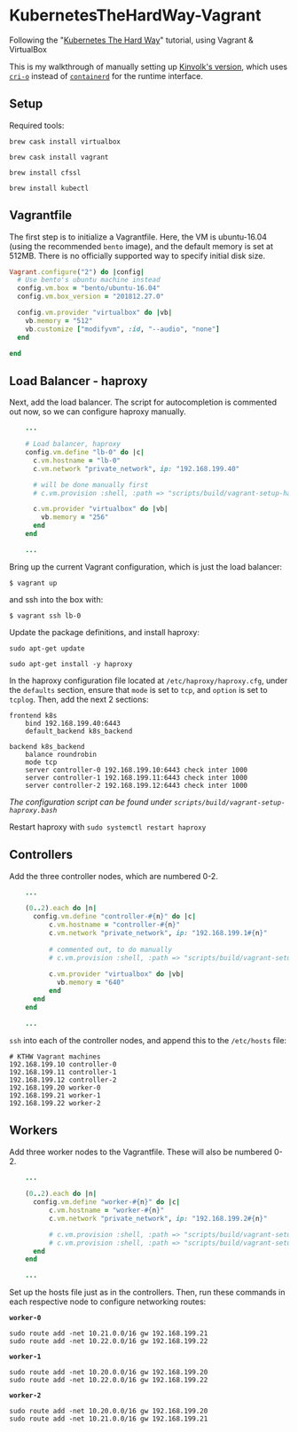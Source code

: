 # KubernetesTheHardWay-Vagrant
Following the "[Kubernetes The Hard Way](https://github.com/kelseyhightower/kubernetes-the-hard-way)" tutorial, using Vagrant &amp; VirtualBox

This is my walkthrough of manually setting up [Kinvolk's version](https://github.com/kinvolk/kubernetes-the-hard-way-vagrant), which uses [`cri-o`](https://cri-o.io) instead of [`containerd`](https://github.com/containerd/containerd) for the runtime interface.

## Setup
Required tools:

`brew cask install virtualbox`

`brew cask install vagrant`

`brew install cfssl`

`brew install kubectl`


## Vagrantfile
The first step is to initialize a Vagrantfile. Here, the VM is ubuntu-16.04 (using the recommended `bento` image), and the default memory is set at 512MB. There is no officially supported way to specify initial disk size.

```ruby
Vagrant.configure("2") do |config|
  # Use bento's ubuntu machine instead
  config.vm.box = "bento/ubuntu-16.04"
  config.vm.box_version = "201812.27.0"

  config.vm.provider "virtualbox" do |vb|
    vb.memory = "512"
    vb.customize ["modifyvm", :id, "--audio", "none"]
  end

end
```

## Load Balancer - haproxy
Next, add the load balancer. The script for autocompletion is commented out now, so we can configure haproxy manually.

```ruby
    ...

    # Load balancer, haproxy
    config.vm.define "lb-0" do |c|
      c.vm.hostname = "lb-0"
      c.vm.network "private_network", ip: "192.168.199.40"

      # will be done manually first
      # c.vm.provision :shell, :path => "scripts/build/vagrant-setup-haproxy.bash"

      c.vm.provider "virtualbox" do |vb|
        vb.memory = "256"
      end
    end

    ...
```

Bring up the current Vagrant configuration, which is just the load balancer:

`$ vagrant up`

and ssh into the box with:

`$ vagrant ssh lb-0`

Update the package definitions, and install haproxy:

`sudo apt-get update`

`sudo apt-get install -y haproxy`


In the haproxy configuration file located at `/etc/haproxy/haproxy.cfg`, under the `defaults` section, ensure that `mode` is set to `tcp`, and `option` is set to `tcplog`. Then, add the next 2 sections:

```
frontend k8s
    bind 192.168.199.40:6443
    default_backend k8s_backend

backend k8s_backend
    balance roundrobin
    mode tcp
    server controller-0 192.168.199.10:6443 check inter 1000
    server controller-1 192.168.199.11:6443 check inter 1000
    server controller-2 192.168.199.12:6443 check inter 1000
```
_The configuration script can be found under `scripts/build/vagrant-setup-haproxy.bash`_

Restart haproxy with `sudo systemctl restart haproxy`

## Controllers
Add the three controller nodes, which are numbered 0-2.

```ruby
    ...

    (0..2).each do |n|
      config.vm.define "controller-#{n}" do |c|
          c.vm.hostname = "controller-#{n}"
          c.vm.network "private_network", ip: "192.168.199.1#{n}"
  
          # commented out, to do manually
          # c.vm.provision :shell, :path => "scripts/build/vagrant-setup-hosts-file.bash"
  
          c.vm.provider "virtualbox" do |vb|
            vb.memory = "640"
          end
      end
    end

    ...
```

`ssh` into each of the controller nodes, and append this to the `/etc/hosts` file:

```
# KTHW Vagrant machines
192.168.199.10 controller-0
192.168.199.11 controller-1
192.168.199.12 controller-2
192.168.199.20 worker-0
192.168.199.21 worker-1
192.168.199.22 worker-2
```

## Workers
Add three worker nodes to the Vagrantfile. These will also be numbered 0-2.

```ruby
    ...
  
    (0..2).each do |n|
      config.vm.define "worker-#{n}" do |c|
          c.vm.hostname = "worker-#{n}"
          c.vm.network "private_network", ip: "192.168.199.2#{n}"

          # c.vm.provision :shell, :path => "scripts/build/vagrant-setup-routes.bash"
          # c.vm.provision :shell, :path => "scripts/build/vagrant-setup-hosts-file.bash"
      end
    end

    ...
```

Set up the hosts file just as in the controllers. Then, run these commands in each respective node to configure networking routes:

**`worker-0`**
```
sudo route add -net 10.21.0.0/16 gw 192.168.199.21
sudo route add -net 10.22.0.0/16 gw 192.168.199.22
```

**`worker-1`**
```
sudo route add -net 10.20.0.0/16 gw 192.168.199.20
sudo route add -net 10.22.0.0/16 gw 192.168.199.22
```

**`worker-2`**
```
sudo route add -net 10.20.0.0/16 gw 192.168.199.20
sudo route add -net 10.21.0.0/16 gw 192.168.199.21
```
